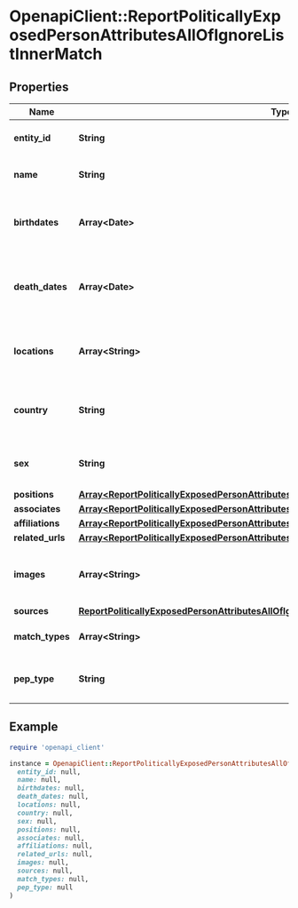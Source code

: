 # OpenapiClient::ReportPoliticallyExposedPersonAttributesAllOfIgnoreListInnerMatch

## Properties

| Name | Type | Description | Notes |
| ---- | ---- | ----------- | ----- |
| **entity_id** | **String** | The entity ID of the match. | [optional] |
| **name** | **String** | The name of the match. | [optional] |
| **birthdates** | **Array&lt;Date&gt;** | The birthdates associated with the match. | [optional] |
| **death_dates** | **Array&lt;Date&gt;** | The death dates associated with the match, if applicable. | [optional] |
| **locations** | **Array&lt;String&gt;** | The locations associated with the match. | [optional] |
| **country** | **String** | The country associated with the match. | [optional] |
| **sex** | **String** | The sex of the individual in the match. | [optional] |
| **positions** | [**Array&lt;ReportPoliticallyExposedPersonAttributesAllOfIgnoreListInnerMatchPositionsInner&gt;**](ReportPoliticallyExposedPersonAttributesAllOfIgnoreListInnerMatchPositionsInner.md) |  | [optional] |
| **associates** | [**Array&lt;ReportPoliticallyExposedPersonAttributesAllOfResultInnerAssociatesInner&gt;**](ReportPoliticallyExposedPersonAttributesAllOfResultInnerAssociatesInner.md) |  | [optional] |
| **affiliations** | [**Array&lt;ReportPoliticallyExposedPersonAttributesAllOfIgnoreListInnerMatchAffiliationsInner&gt;**](ReportPoliticallyExposedPersonAttributesAllOfIgnoreListInnerMatchAffiliationsInner.md) |  | [optional] |
| **related_urls** | [**Array&lt;ReportPoliticallyExposedPersonAttributesAllOfIgnoreListInnerMatchRelatedUrlsInner&gt;**](ReportPoliticallyExposedPersonAttributesAllOfIgnoreListInnerMatchRelatedUrlsInner.md) |  | [optional] |
| **images** | **Array&lt;String&gt;** | The URLs of images associated with the match. | [optional] |
| **sources** | [**ReportPoliticallyExposedPersonAttributesAllOfIgnoreListInnerMatchSources**](ReportPoliticallyExposedPersonAttributesAllOfIgnoreListInnerMatchSources.md) |  | [optional] |
| **match_types** | **Array&lt;String&gt;** | The types of matches found. | [optional] |
| **pep_type** | **String** | The type of politically exposed person. | [optional] |

## Example

```ruby
require 'openapi_client'

instance = OpenapiClient::ReportPoliticallyExposedPersonAttributesAllOfIgnoreListInnerMatch.new(
  entity_id: null,
  name: null,
  birthdates: null,
  death_dates: null,
  locations: null,
  country: null,
  sex: null,
  positions: null,
  associates: null,
  affiliations: null,
  related_urls: null,
  images: null,
  sources: null,
  match_types: null,
  pep_type: null
)
```

